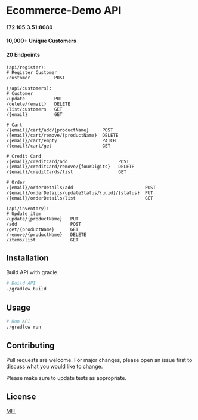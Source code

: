 # Ecommerce-Demo API
#### 172.105.3.51:8080
#### 10,000+ Unique Customers
#### 20 Endpoints
```
(api/register):
# Register Customer
/customer         POST

(/api/customers):
# Customer        
/update           PUT
/delete/{email}   DELETE
/list/customers   GET
/{email}          GET

# Cart
/{email}/cart/add/{productName}     POST
/{email}/cart/remove/{productName}  DELETE
/{email}/cart/empty                 PATCH
/{email}/cart/get                   GET

# Credit Card
/{email}/creditCard/add                   POST
/{email}/creditCard/remove/{fourDigits}   DELETE
/{email}/creditCards/list                 GET

# Order
/{email}/orderDetails/add                           POST
/{email}/orderDetails/updateStatus/{uuid}/{status}  PUT
/{email}/orderDetails/list                          GET

(api/inventory):
# Update item
/update/{productName}   PUT
/add                    POST
/get/{productName}      GET
/remove/{productName}   DELETE
/items/list             GET
```

## Installation

Build API with gradle.

```bash
# Build API
./gradlew build
```

## Usage

```python
# Run API
./gradlew run
```

## Contributing
Pull requests are welcome. For major changes, please open an issue first to discuss what you would like to change.

Please make sure to update tests as appropriate.

## License
[MIT](https://choosealicense.com/licenses/mit/)
